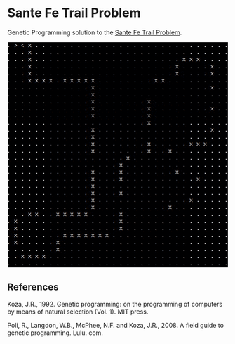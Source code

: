 # Sante Fe Trail Problem

Genetic Programming solution to the [Sante Fe Trail Problem](https://en.wikipedia.org/wiki/Santa_Fe_Trail_problem).

<p align="center">
  <img src="https://github.com/karolisjan/Genetic-Programming/blob/master/artificial_ant/artificial_ant.gif" alt="GP magic!"></img>
</p>

## References

Koza, J.R., 1992. Genetic programming: on the programming of computers by means of natural selection (Vol. 1). MIT press.

Poli, R., Langdon, W.B., McPhee, N.F. and Koza, J.R., 2008. A field guide to genetic programming. Lulu. com.
